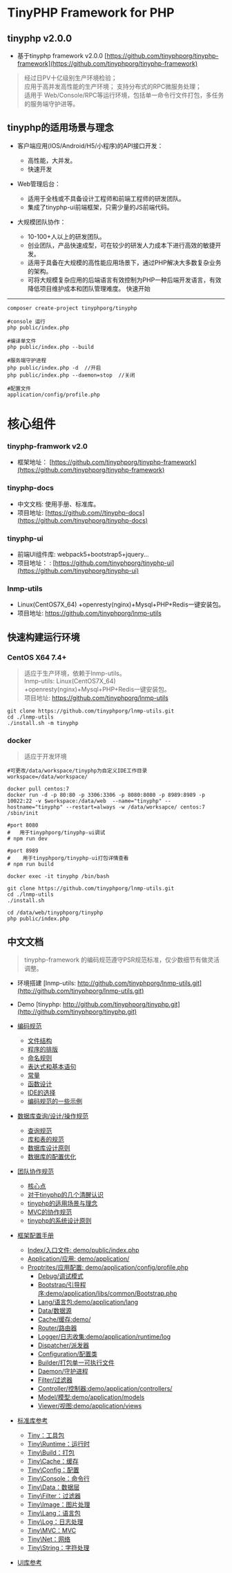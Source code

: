TinyPHP Framework for PHP
====

tinyphp v2.0.0
----

+ 基于tinyphp framework v2.0.0 [https://github.com/tinyphporg/tinyphp-framework](https://github.com/tinyphporg/tinyphp-framework)
  
> 经过日PV十亿级别生产环境检验；  
> 应用于高并发高性能的生产环境；
> 支持分布式的RPC微服务处理；    
> 适用于 Web/Console/RPC等运行环境，包括单一命令行文件打包，多任务的服务端守护进等。   

tinyphp的适用场景与理念
---- 
* 客户端应用(IOS/Android/H5/小程序)的API接口开发：
    * 高性能，大并发。
    * 快速开发
    
*  Web管理后台：
    * 适用于全栈或不具备设计工程师和前端工程师的研发团队。
    * 集成了tinyphp-ui前端框架，只需少量的JS前端代码。 
    
* 大规模团队协作：
    * 10-100+人以上的研发团队。
    * 创业团队，产品快速成型，可在较少的研发人力成本下进行高效的敏捷开发。
    * 适用于具备在大规模的高性能应用场景下，通过PHP解决大多数复杂业务的架构。
    * 可将大规模复杂应用的后端语言有效控制为PHP一种后端开发语言，有效降低项目维护成本和团队管理难度。
快速开始
----
```shell
composer create-project tinyphporg/tinyphp

#console 运行
php public/index.php

#编译单文件
php public/index.php --build

#服务端守护进程
php public/index.php -d  //开启
php public/index.php --daemon=stop  //关闭

#配置文件 
application/config/profile.php
``` 
核心组件
====

### tinyphp-framwork v2.0 
+ 框架地址：   [https://github.com/tinyphporg/tinyphp-framework](https://github.com/tinyphporg/tinyphp-framework)    

### tinyphp-docs
+ 中文文档: 使用手册、标准库。  
+ 项目地址: [https://github.com//tinyphp-docs](https://github.com/tinyphporg/tinyphp-docs)   

### tinyphp-ui  
+ 前端UI组件库: webpack5+bootstrap5+jquery...     
+ 项目地址： : [https://github.com/tinyphporg/tinyphp-ui](https://github.com/tinyphporg/tinyphp-ui)  

### lnmp-utils   
+ Linux(CentOS7X_64) +openresty(nginx)+Mysql+PHP+Redis一键安装包。    
+ 项目地址: https://github.com/tinyphporg/lnmp-utils

快速构建运行环境
----

### CentOS X64 7.4+
> 适应于生产环境，依赖于lnmp-utils。   
> lnmp-utils: Linux(CentOS7X_64) +openresty(nginx)+Mysql+PHP+Redis一键安装包。    
> 项目地址: https://github.com/tinyphporg/lnmp-utils    

```shell
git clone https://github.com/tinyphporg/lnmp-utils.git
cd ./lnmp-utils
./install.sh -m tinyphp
```

### docker
>  适应于开发环境

```shell
#可更改/data/workspace/tinyphp为自定义IDE工作目录
workspace=/data/workspace/

docker pull centos:7
docker run -d -p 80:80 -p 3306:3306 -p 8080:8080 -p 8989:8989 -p 10022:22 -v $workspace:/data/web  --name="tinyphp" --hostname="tinyphp" --restart=always -w /data/worksapce/ centos:7 /sbin/init

#port 8080 
#   用于tinyphporg/tinyphp-ui调试
# npm run dev

#port 8989 
#    用于tinyphporg/tinyphp-ui打包详情查看
# npm run build

docker exec -it tinyphp /bin/bash

git clone https://github.com/tinyphporg/lnmp-utils.git
cd ./lnmp-utils
./install.sh 

cd /data/web/tinyphporg/tinyphp
php public/index.php

```

中文文档
---- 
> tinyphp-framework 的编码规范遵守PSR规范标准，仅少数细节有做灵活调整。
* 环境搭建 [lnmp-utils: http://github.com/tinyphporg/lnmp-utils.git](http://github.com/tinyphporg/lnmp-utils.git)
* Demo [tinyphp: http://github.com/tinyphporg/tinyphp.git](http://github.com/tinyphporg/tinyphp.git)
* [编码规范](https://github.com/tinyphporg/tinyphp-docs/tree/master/docs/coding)
  + [文件结构](https://github.com/tinyphporg/tinyphp-docs/blob/master/docs/coding/file_001.md)   
  + [程序的排版](https://github.com/tinyphporg/tinyphp-docs/blob/master/docs/coding/program_typesetting_002.md)    
  + [命名规则](https://github.com/tinyphporg/tinyphp-docs/blob/master/docs/coding/rules_003.md)  
  + [表达式和基本语句](https://github.com/tinyphporg/tinyphp-docs/blob/master/docs/coding/expression_004.md)  
  + [常量](https://github.com/tinyphporg/tinyphp-docs/blob/master/docs/coding/constant_005.md)  
  + [函数设计](https://github.com/tinyphporg/tinyphp-docs/blob/master/docs/coding/function_006.md)  
  + [IDE的选择](https://github.com/tinyphporg/tinyphp-docs/blob/master/docs/coding/ide_007.md)  
  + [编码规范的一些示例](https://github.com/tinyphporg/tinyphp-docs/blob/master/docs/coding/example_008.md)  
* [数据库查询/设计/操作规范](https://github.com/tinyphporg/tinyphp-docs/tree/master/docs/sql)
  + [查询规范](https://github.com/tinyphporg/tinyphp-docs/blob/master/docs/sql/select_001.md)
  + [库和表的规范](https://github.com/tinyphporg/tinyphp-docs/blob/master/docs/sql/dbtable_002.md)
  + [数据库设计原则](https://github.com/tinyphporg/tinyphp-docs/blob/master/docs/sql/design_003.md)
  + [数据库的配置优化](https://github.com/tinyphporg/tinyphp-docs/blob/master/docs/sql/optimization_004.md)
* [团队协作规范](https://github.com/tinyphporg/tinyphp-docs/tree/master/docs/team)
  + [核心点](https://github.com/tinyphporg/tinyphp-docs/edit/master/docs/team/README.md#%E6%A0%B8%E5%BF%83%E7%82%B9)
  + [对于tinyphp的几个清醒认识](https://github.com/tinyphporg/tinyphp-docs/edit/master/docs/team/README.md#%E5%AF%B9%E4%BA%8E%E6%A1%86%E6%9E%B6%E7%9A%84%E5%87%A0%E4%B8%AA%E6%B8%85%E9%86%92%E8%AE%A4%E8%AF%86)
  + [tinyphp的适用场景与理念](https://github.com/tinyphporg/tinyphp-docs/edit/master/docs/team/README.md#tinyphp%E7%9A%84%E9%80%82%E7%94%A8%E5%9C%BA%E6%99%AF%E4%B8%8E%E7%90%86%E5%BF%B5)
  + [MVC的协作规范](https://github.com/tinyphporg/tinyphp-docs/edit/master/docs/team/README.md#mvc%E7%9A%84%E5%8D%8F%E4%BD%9C%E8%A7%84%E8%8C%83)
  + [tinyphp的系统设计原则](https://github.com/tinyphporg/tinyphp-docs/edit/master/docs/team/README.md#tinyphp%E7%9A%84%E7%B3%BB%E7%BB%9F%E8%AE%BE%E8%AE%A1%E5%8E%9F%E5%88%99)
* [框架配置手册](https://github.com/tinyphporg/tinyphp-docs/blob/master/docs/manual/) 
  + [Index/入口文件:    demo/public/index.php](https://github.com/tinyphporg/tinyphp-docs/blob/master/docs/manual/index-001.md)
  + [Application/应用: demo/application/](https://github.com/tinyphporg/tinyphp-docs/blob/master/docs/manual/application-002.md)    
  + [Proptrites/应用配置:  demo/application/config/profile.php](https://github.com/tinyphporg/tinyphp-docs/blob/master/docs/manual/profile-003.md)
    + [Debug/调试模式](https://github.com/tinyphporg/tinyphp-docs/blob/master/docs/manual/debug-004.md)
    + [Bootstrap/引导程序:demo/application/libs/common/Bootstrap.php](https://github.com/tinyphporg/tinyphp-docs/blob/master/docs/manual/bootstrap-005.md)
    + [Lang/语言包:demo/application/lang](https://github.com/tinyphporg/tinyphp-docs/blob/master/docs/manual/lang-006.md)
    + [Data/数据源](https://github.com/tinyphporg/tinyphp-docs/blob/master/docs/manual/data-007.md)
    + [Cache/缓存:demo/](https://github.com/tinyphporg/tinyphp-docs/blob/master/docs/manual/cache-008.md)
    + [Router/路由器](https://github.com/tinyphporg/tinyphp-docs/blob/master/docs/manual/router-009.md)
    + [Logger/日志收集:demo/application/runtime/log](https://github.com/tinyphporg/tinyphp-docs/blob/master/docs/manual/logger-010.md)
    + [Dispatcher/派发器](https://github.com/tinyphporg/tinyphp-docs/blob/master/docs/manual/dispatcher-011.md)
    + [Configuration/配置类](https://github.com/tinyphporg/tinyphp-docs/blob/master/docs/manual/configuration-012.md)
    + [Builder/打包单一可执行文件](https://github.com/tinyphporg/tinyphp-docs/blob/master/docs/manual/builder-013.md)
    + [Daemon/守护进程](https://github.com/tinyphporg/tinyphp-docs/blob/master/docs/manual/daemon-014.md)
    + [Filter/过滤器](https://github.com/tinyphporg/tinyphp-docs/blob/master/docs/manual/filter-015.md)
    * [Controller/控制器:demo/application/controllers/](https://github.com/tinyphporg/tinyphp-docs/blob/master/docs/manual/controller-017.md)
    * [Model/模型:demo/application/models](https://github.com/tinyphporg/tinyphp-docs/blob/master/docs/manual/model-018.md)
    * [Viewer/视图:demo/application/views](https://github.com/tinyphporg/tinyphp-docs/blob/master/docs/manual/viewer-019.md)
    
* [标准库参考](https://github.com/tinyphporg/tinyphp-docs/blob/master/docs/manual/)
    * [Tiny：工具包](https://github.com/tinyphporg/tinyphp-docs/blob/master/docs/manual/lib/tiny.md)
    * [Tiny\Runtime：运行时](https://github.com/tinyphporg/tinyphp-docs/blob/master/docs/manual/lib/runtime.md)
    * [Tiny\Build：打包](https://github.com/tinyphporg/tinyphp-docs/blob/master/docs/manual/lib/build.md)
    * [Tiny\Cache：缓存](https://github.com/tinyphporg/tinyphp-docs/blob/master/docs/manual/lib/cache.md)
    * [Tiny\Config：配置](https://github.com/tinyphporg/tinyphp-docs/blob/master/docs/manual/lib/config.md)
    * [Tiny\Console：命令行](https://github.com/tinyphporg/tinyphp-docs/blob/master/docs/manual/lib/console.md)
    * [Tiny\Data：数据层](https://github.com/tinyphporg/tinyphp-docs/blob/master/docs/manual/lib/data.md)
    * [Tiny\Filter：过滤器](https://github.com/tinyphporg/tinyphp-docs/blob/master/docs/manual/lib/filter.md)   
    * [Tiny\Image：图片处理](https://github.com/tinyphporg/tinyphp-docs/blob/master/docs/manual/lib/image.md)
    * [Tiny\Lang：语言包](https://github.com/tinyphporg/tinyphp-docs/blob/master/docs/manual/lib/lang.md)
    * [Tiny\Log：日志处理](https://github.com/tinyphporg/tinyphp-docs/blob/master/docs/manual/lib/log.md)
    * [Tiny\MVC：MVC](https://github.com/tinyphporg/tinyphp-docs/blob/master/docs/manual/lib/mvc.md)
    * [Tiny\Net：网络](https://github.com/tinyphporg/tinyphp-docs/blob/master/docs/manual/lib/net.md)
    * [Tiny\String：字符处理](https://github.com/tinyphporg/tinyphp-docs/blob/master/docs/manual/lib/string.md) 
   
* [UI库参考](https://github.com/tinyphporg/tinyphp-docs/blob/master/docs/ui/)  

